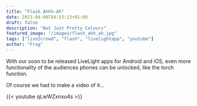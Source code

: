 ```yaml
---
title: "Flash Ahhh-Ah"
date: 2023-04-06T04:53:13+01:00
draft: false
description: "Not Just Pretty Colours"
featured_image: "/images/flash_ahh_ah.jpg"
tags: ["live2crowd", "flash", "livelightapp", "youtube"]
author: "Frag"
---
```

With our soon to be released LiveLight apps for Android and iOS, even more functionality of the audiences phones can be unlocked, like the torch function.

Of course we had to make a video of it...

{{< youtube qLwWZxnxu4s >}}
